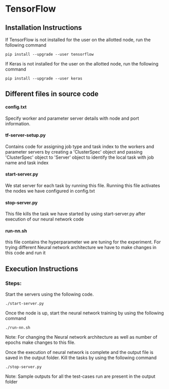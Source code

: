 # TensorFlow

## Installation Instructions

If TensorFlow is not installed for the user on the allotted node, run the following command
```
pip install --upgrade --user tensorflow
```

If Keras is not installed for the user on the allotted node, run the following command

```
pip install --upgrade --user keras
```

## Different files in source code

#### config.txt
Specify worker and parameter server details with node and port information.

#### tf-server-setup.py
Contains code for assigning job type and task index to the workers and parameter servers by creating a 'ClusterSpec' object and passing 'ClusterSpec' object to 'Server' object to identify the local task with job name and task index

#### start-server.py 
We stat server for each task by running this file. Running this file activates the nodes we have configured in config.txt

#### stop-server.py 
This file kills the task we have started by using start-server.py after execution of our neural network code

#### run-nn.sh 
this file contains the hyperparameter we are tuning for the experiment. For trying different Neural network architecture we have to make changes in this code and run it

## Execution Instructions

### Steps:
Start the servers using the following code.
```
./start-server.py
```

Once the node is up, start the neural network training by using the following command
```
./run-nn.sh
```
   Note: For changing the Neural network architecture as well as number of epochs make changes to this file.

Once the execution of neural network is complete and the output file is saved in the output folder. Kill the tasks by using the following command
```
./stop-server.py
```
Note: Sample outputs for all the test-cases run are present in the output folder
 
